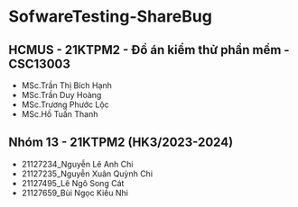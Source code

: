# SofwareTesting-ShareBug
## HCMUS - 21KTPM2 - Đồ án kiểm thử phần mềm - CSC13003
- MSc.Trần Thị Bích Hạnh
- MSc.Trần Duy Hoàng
- MSc.Trương Phước Lộc
- MSc.Hồ Tuấn Thanh
## Nhóm 13 - 21KTPM2 (HK3/2023-2024)
+ 21127234_Nguyễn Lê Anh Chi
+ 21127235_Nguyễn Xuân Quỳnh Chi
+ 21127495_Lê Ngô Song Cát 
+ 21127659_Bùi Ngọc Kiều Nhi
